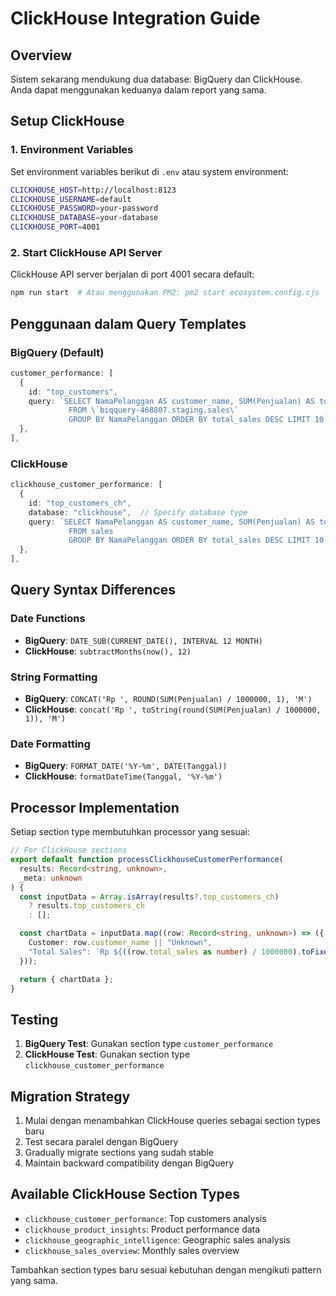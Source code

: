 # ClickHouse Integration Guide

## Overview
Sistem sekarang mendukung dua database: BigQuery dan ClickHouse. Anda dapat menggunakan keduanya dalam report yang sama.

## Setup ClickHouse

### 1. Environment Variables
Set environment variables berikut di `.env` atau system environment:

```bash
CLICKHOUSE_HOST=http://localhost:8123
CLICKHOUSE_USERNAME=default
CLICKHOUSE_PASSWORD=your-password
CLICKHOUSE_DATABASE=your-database
CLICKHOUSE_PORT=4001
```

### 2. Start ClickHouse API Server
ClickHouse API server berjalan di port 4001 secara default:

```bash
npm run start  # Atau menggunakan PM2: pm2 start ecosystem.config.cjs
```

## Penggunaan dalam Query Templates

### BigQuery (Default)
```typescript
customer_performance: [
  {
    id: "top_customers",
    query: `SELECT NamaPelanggan AS customer_name, SUM(Penjualan) AS total_sales 
             FROM \`biqquery-468807.staging.sales\` 
             GROUP BY NamaPelanggan ORDER BY total_sales DESC LIMIT 10`,
  },
],
```

### ClickHouse
```typescript
clickhouse_customer_performance: [
  {
    id: "top_customers_ch",
    database: "clickhouse",  // Specify database type
    query: `SELECT NamaPelanggan AS customer_name, SUM(Penjualan) AS total_sales 
             FROM sales 
             GROUP BY NamaPelanggan ORDER BY total_sales DESC LIMIT 10`,
  },
],
```

## Query Syntax Differences

### Date Functions
- **BigQuery**: `DATE_SUB(CURRENT_DATE(), INTERVAL 12 MONTH)`
- **ClickHouse**: `subtractMonths(now(), 12)`

### String Formatting
- **BigQuery**: `CONCAT('Rp ', ROUND(SUM(Penjualan) / 1000000, 1), 'M')`
- **ClickHouse**: `concat('Rp ', toString(round(SUM(Penjualan) / 1000000, 1)), 'M')`

### Date Formatting
- **BigQuery**: `FORMAT_DATE('%Y-%m', DATE(Tanggal))`
- **ClickHouse**: `formatDateTime(Tanggal, '%Y-%m')`

## Processor Implementation

Setiap section type membutuhkan processor yang sesuai:

```typescript
// For ClickHouse sections
export default function processClickhouseCustomerPerformance(
  results: Record<string, unknown>, 
  _meta: unknown
) {
  const inputData = Array.isArray(results?.top_customers_ch) 
    ? results.top_customers_ch 
    : [];

  const chartData = inputData.map((row: Record<string, unknown>) => ({
    Customer: row.customer_name || "Unknown",
    "Total Sales": `Rp ${((row.total_sales as number) / 1000000).toFixed(1)}M`,
  }));

  return { chartData };
}
```

## Testing

1. **BigQuery Test**: Gunakan section type `customer_performance`
2. **ClickHouse Test**: Gunakan section type `clickhouse_customer_performance`

## Migration Strategy

1. Mulai dengan menambahkan ClickHouse queries sebagai section types baru
2. Test secara paralel dengan BigQuery
3. Gradually migrate sections yang sudah stable
4. Maintain backward compatibility dengan BigQuery

## Available ClickHouse Section Types

- `clickhouse_customer_performance`: Top customers analysis
- `clickhouse_product_insights`: Product performance data
- `clickhouse_geographic_intelligence`: Geographic sales analysis
- `clickhouse_sales_overview`: Monthly sales overview

Tambahkan section types baru sesuai kebutuhan dengan mengikuti pattern yang sama.
